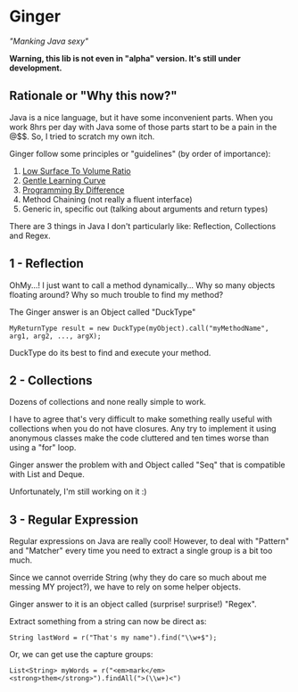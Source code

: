 Ginger
======

_"Manking Java sexy"_

**Warning, this lib is not even in "alpha" version. It's still under development.**


Rationale or "Why this now?"
----------------------------

Java is a nice language, but it have some inconvenient parts. When you work 8hrs per day with Java some of those parts start to be a pain in the @$$. So, I tried to scratch my own itch.

Ginger follow some principles or "guidelines" (by order of importance):

1.  [Low Surface To Volume Ratio](http://www.laputan.org/selfish/selfish.html#LowSurfaceToVolumeRatio)
2.  [Gentle Learning Curve](http://www.laputan.org/selfish/selfish.html#GentleLearningCurve)
3.  [Programming By Difference](http://www.laputan.org/selfish/selfish.html#ProgrammingByDifference)
4.  Method Chaining (not really a fluent interface)
5.  Generic in, specific out (talking about arguments and return types)

There are 3 things in Java I don't particularly like: Reflection, Collections and Regex.

1 - Reflection
--------------

OhMy...! I just want to call a method dynamically...
Why so many objects floating around?
Why so much trouble to find my method?

The Ginger answer is an Object called "DuckType"
    
    MyReturnType result = new DuckType(myObject).call("myMethodName", arg1, arg2, ..., argX);
        
DuckType do its best to find and execute your method.

2 - Collections
---------------

Dozens of collections and none really simple to work.

I have to agree that's very difficult to make something really useful with collections when you do not have closures. Any try to implement it using anonymous classes make the code cluttered and ten times worse than using a "for" loop.

Ginger answer the problem with and Object called "Seq" that is compatible with List and Deque.

Unfortunately, I'm still working on it :)

3 - Regular Expression  
--------------

Regular expressions on Java are really cool! However, to deal with "Pattern" and "Matcher" every time you need to extract a single group is a bit too much.

Since we cannot override String (why they do care so much about me messing MY project?), we have to rely on some helper objects.

Ginger answer to it is an object called (surprise! surprise!) "Regex".

Extract something from a string can now be direct as:

    String lastWord = r("That's my name").find("\\w+$");

Or, we can get use the capture groups:

    List<String> myWords = r("<em>mark</em> <strong>them</strong>").findAll(">(\\w+)<")